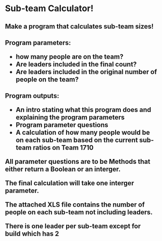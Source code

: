 <h1>Sub-team Calculator!
  
<h2>Make a program that calculates sub-team sizes!
  
<h2>Program parameters:

<ul>
  <li>how many people are on the team?</li>
  <li>Are leaders included in the final count?</li>
  <li>Are leaders included in the original number of people on the team?</li>
</ul>
  
<h2> Program outputs:
 
<ul>
  <li>An intro stating what this program does and explaining the program parameters</li>
  <li>Program parameter questions</li>
  <li> A calculation of how many people would be on each sub-team based on the current sub-team ratios on Team 1710</li>
</ul>

<p>All parameter questions are to be Methods that either return a Boolean or an interger.
<p>The final calculation will take one interger parameter. 
<p> The attached XLS file contains the number of people on each sub-team not including leaders. 
<p> There is one leader per sub-team except for build which has 2
